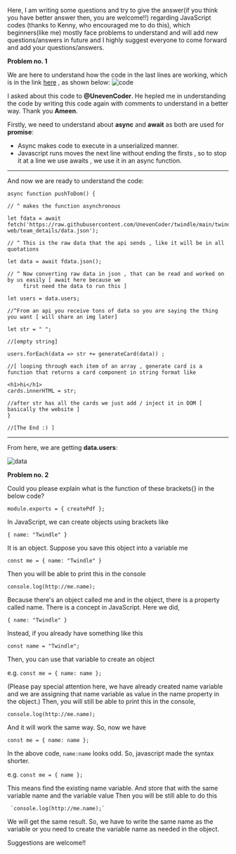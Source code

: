Here, I am writing some questions and try to give the answer(if you think you have better answer then, you are welcome!!) regarding 
JavaScript codes (thanks to Kenny, who encouraged me to do this), which beginners(like me) mostly face problems to understand and 
will add new questions/answers in future and I highly suggest everyone to come forward and add your questions/answers. 

**Problem no. 1** 

We are here to understand how the code in the last lines are working, which is in the link [here](https://github.com/twindle-co/twindle/blob/7315f9fa05ef55a2278ee73c1634392653fea635/twindle-web/team_details/team_details.js)
, as shown below:
![code](https://user-images.githubusercontent.com/72906055/98683793-77aa2e00-238b-11eb-8660-44b06335f44c.JPG)

I asked about this code to **@UnevenCoder**. He hepled me in understanding the code by writing this code again with comments 
to understand in a better way. Thank you **Ameen**.

Firstly, we need to understand about **async** and **await** as both are used for **promise**:

   - Async makes code to execute in a unserialized manner.
   - Javascript runs moves the next line without ending the firsts , so to stop it at a line we use awaits , we use it in 
    an async function.
    
---
And now we are ready to understand the code:

    async function pushToDom() {
  
    // ^ makes the function asynchronous 

    let fdata = await fetch('https://raw.githubusercontent.com/UnevenCoder/twindle/main/twindle-web/team_details/data.json');
 
    // ^ This is the raw data that the api sends , like it will be in all quotations

    let data = await fdata.json();
  
    // ^ Now converting raw data in json , that can be read and worked on by us easily [ await here because we 
         first need the data to run this ]

    let users = data.users;
  
    //^From an api you receive tons of data so you are saying the thing you want [ will share an img later]

    let str = " "; 
  
    //[empty string]

    users.forEach(data => str += generateCard(data)) ;
      
    //[ looping through each item of an array , generate card is a function that returns a card component in string format like 
  
    <h1>hi</h1>
    cards.innerHTML = str; 
  
    //after str has all the cards we just add / inject it in DOM [ basically the website ]
    } 

    //[The End :) ]
 ---

From here, we are getting **data.users**:

![data](https://user-images.githubusercontent.com/72906055/98686443-965df400-238e-11eb-9d49-0393efed342b.JPG)


**Problem no. 2**

Could you please explain what is the function of these brackets{} in the below code?

    module.exports = { createPdf };
 
In JavaScript, we can create objects using brackets like

   `{ name: "Twindle" }`
   
It is an object. Suppose you save this object into a variable me

   `const me = { name: "Twindle" }`
   
Then you will be able to print this in the console

   `console.log(http://me.name);`
   
Because there's an object called me and in the object, there is a property called name. There is a concept in JavaScript. Here we did,

   `{ name: "Twindle" }`
   
Instead, if you already have something like this

   `const name = "Twindle";`
   
Then, you can use that variable to create an object

e.g. `const me = { name: name };`

(Please pay special attention here, we have already created name variable and we are assigning that name variable as 
value in the name property in the object.) Then, you will still be able to print this in the console, 

   `console.log(http://me.name);`
   
And it will work the same way. So, now we have

   `const me = { name: name };`
   
In the above code, `name:name` looks odd. So, javascript made the syntax shorter.

e.g. `const me = { name };`

This means find the existing name variable. And store that with the same variable name and the variable value
Then you will be still able to do this

     `console.log(http://me.name);`

We will get the same result. So, we have to write the same name as the variable or you need to create the variable name as needed in the object.

Suggestions are welcome!!
